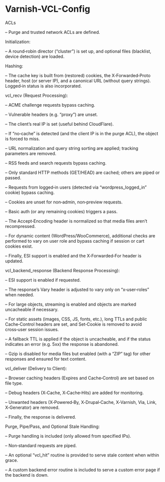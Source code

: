 # Varnish-VCL-Config

ACLs

– Purge and trusted network ACLs are defined.

Initialization:

– A round‑robin director (“cluster”) is set up, and optional files (blacklist, device detection) are loaded.

Hashing:

– The cache key is built from (restored) cookies, the X‑Forwarded‑Proto header, host (or server IP), and a canonical URL (without query strings). Logged‑in status is also incorporated.

vcl_recv (Request Processing):

– ACME challenge requests bypass caching.

– Vulnerable headers (e.g. “proxy”) are unset.

– The client’s real IP is set (useful behind CloudFlare).

– If “no‑cache” is detected (and the client IP is in the purge ACL), the object is forced to miss.

– URL normalization and query string sorting are applied; tracking parameters are removed.

– RSS feeds and search requests bypass caching.

– Only standard HTTP methods (GET/HEAD) are cached; others are piped or passed.

– Requests from logged‑in users (detected via “wordpress_logged_in” cookie) bypass caching.

– Cookies are unset for non‑admin, non‑preview requests.

– Basic auth (or any remaining cookies) triggers a pass.

– The Accept‑Encoding header is normalized so that media files aren’t recompressed.

– For dynamic content (WordPress/WooCommerce), additional checks are performed to vary on user role and bypass caching if session or cart cookies exist.

– Finally, ESI support is enabled and the X‑Forwarded‑For header is updated.

vcl_backend_response (Backend Response Processing):

– ESI support is enabled if requested.

– The response’s Vary header is adjusted to vary only on “x‑user‑roles” when needed.

– For large objects, streaming is enabled and objects are marked uncacheable if necessary.

– For static assets (images, CSS, JS, fonts, etc.), long TTLs and public Cache‑Control headers are set, and Set‑Cookie is removed to avoid cross‑user session issues.

– A fallback TTL is applied if the object is uncacheable, and if the status indicates an error (e.g. 5xx) the response is abandoned.

– Gzip is disabled for media files but enabled (with a “ZIP” tag) for other responses and ensured for text content.

vcl_deliver (Delivery to Client):

– Browser caching headers (Expires and Cache‑Control) are set based on file type.

– Debug headers (X‑Cache, X‑Cache‑Hits) are added for monitoring.

– Unwanted headers (X‑Powered‑By, X‑Drupal‑Cache, X‑Varnish, Via, Link, X‑Generator) are removed.

– Finally, the response is delivered.

Purge, Pipe/Pass, and Optional Stale Handling:

– Purge handling is included (only allowed from specified IPs).

– Non‑standard requests are piped.

– An optional “vcl_hit” routine is provided to serve stale content when within grace.

– A custom backend error routine is included to serve a custom error page if the backend is down.
